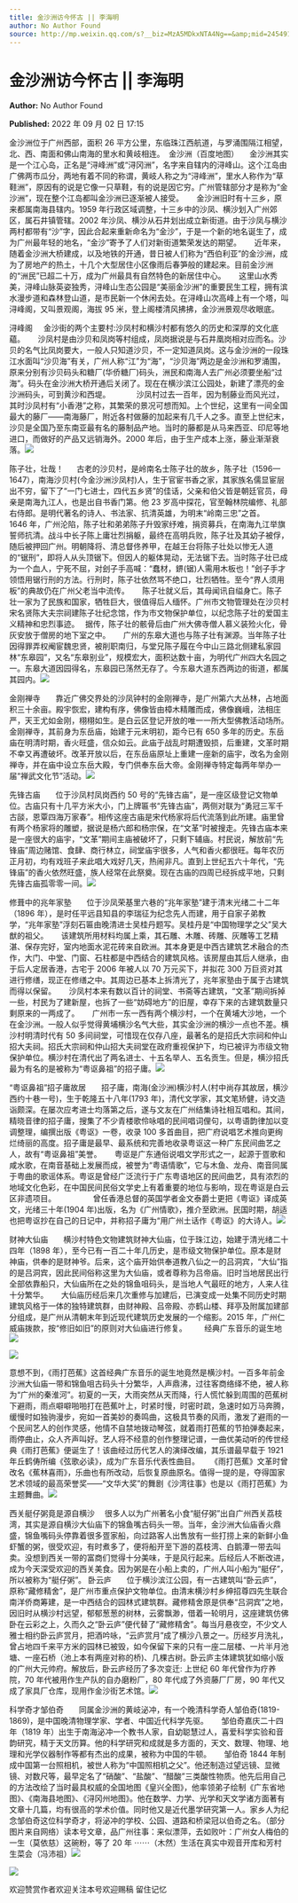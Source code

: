 ```yaml
---
title: 金沙洲访今怀古 || 李海明
author: No Author Found
source: http://mp.weixin.qq.com/s?__biz=MzA5MDkxNTA4Ng==&amp;mid=2454912598&amp;idx=1&amp;sn=dd3d9c731895bde685f3dcc559e1407c&amp;chksm=87a23637b0d5bf214b50eac171986c0677b3bbda8855521939e4bb1dbd1c90412b4fc171bb9e#rd
---
```


# 金沙洲访今怀古 || 李海明

**Author:** No Author Found

**Published:** 2022 年 09 月 02 日 17:15

金沙洲位于广州西部，面积 26 平方公里，东临珠江西航道，与罗涌围隔江相望，北、西、南面和佛山南海的里水和黄岐相连。  金沙洲（百度地图）     金沙洲其实是一个江心岛，正名是“浔峰洲”或“浔冈洲”，名字来自辖内的浔峰山。这个江岛由广佛两市瓜分，两地有着不同的称谓，黄岐人称之为“浔峰洲”，里水人称作为“草鞋洲”，原因有的说是它像一只草鞋，有的说是因它穷。广州管辖部分才是称为“金沙洲”，现在整个江岛都叫金沙洲已逐渐被人接受。      金沙洲旧时有十三乡，原来都属南海县辖内。1959 年行政区域调整，十三乡中的沙凤、横沙划入广州郊区，属石井镇管辖。2002 年沙凤、横沙从石井划出成立新街道。由于沙凤与横沙两村都带有“沙”字，因此合起来重新命名为“金沙”，于是一个新的地名诞生了，成为广州最年轻的地名，“金沙”寄予了人们对新街道繁荣发达的期望。      近年来，随着金沙洲大桥建成，以及地铁的开通，昔日被人们称为“西伯利亚”的金沙洲，成为了房地产的热土，十几个大型居住小区像雨后春笋般的建起来。目前金沙洲的“洲民”已超二十万，成为广州最具有自然特色的新居住中心。      这里山水秀美，浔峰山脉英姿独秀，浔峰山生态公园是“美丽金沙洲”的重要民生工程，拥有滨水漫步道和森林登山道，是市民新一个休闲去处。在浔峰山次高峰上有一个塔，叫浔峰阁，又叫景观阁，海拔 95 米，登上阁楼清风拂拂，金沙洲景观尽收眼底。

浔峰阁     金沙街的两个主要村:沙凤村和横沙村都有悠久的历史和深厚的文化底藴。      沙凤村是由沙贝和凤岗等村组成，凤岗据说是与石井凰岗相对应而名。沙贝的名气比凤岗要大，一般人只知道沙贝，不一定知道凤岗。这与金沙洲的一段珠江水面叫“沙贝海”有关，广州人称“江”为“海”，“沙贝海”两边是金沙洲和罗涌围，原来分别有沙贝码头和糖厂(华侨糖厂)码头，洲民和南海人去广州必须要坐船“过海”。码头在金沙洲大桥开通后关闭了。现在在横沙滨江公园处，新建了漂亮的金沙洲码头，可到黄沙和西堤。            沙凤村过去一百年，因为制藤业而风光过，其时沙凤村有“小香港”之称，其繁荣的景况可想而知。上个世纪，这里有一间全国最大的藤厂——南海藤厂，附近各村做藤的加起来有几千人之多。直至上世纪末，沙贝是全国乃至东南亚最有名的藤制品产地。当时的藤都是从马来西亚、印尼等地进口，而做好的产品又远销海外。2000 年后，由于生产成本上涨，藤业渐渐衰落。![](https://mmbiz.qpic.cn/mmbiz_jpg/PJWG74pLsMbqjX4z4tNNkvf0GKoicmxpx4hjvFIgRgkX7vT5ygh2TTNuAiaL6sE1N0bMrGwpU9ynn3WdZ4Nyic2Tw/640)

陈子壮，壮哉！      古老的沙贝村，是岭南名士陈子壮的故乡，陈子壮（1596—1647），南海沙贝村(今金沙洲沙凤村)人，生于官宦书香之家，其家族名儒显宦层出不穷，留下了“一门七进士，四代五乡贤”的佳话，父亲和伯父皆是朝廷官员，母亲是南海九江人，也是出自书香门第。他 23 岁高中探花，官至翰林院编修、礼部右侍郎。是明代著名的诗人、书法家、抗清英雄，为明末“岭南三忠”之首。      1646 年，广州沦陷，陈子壮和弟弟陈子升毁家纾难，捐资募兵，在南海九江举旗誓师抗清。战斗中长子陈上庸壮烈捐躯，最终在高明兵败，陈子壮及其幼子被俘，随后被押回广州。明朝降将、清总督佟养甲，在越王台将陈子壮处以惨无人道的“锯刑”，即将人从头顶锯下。但因人的躯体晃动，无法锯下去。当时陈子壮已成为一个血人，宁死不屈，对刽子手高喊：“蠢材，鎅(锯)人需用木板也！”刽子手才领悟用锯行刑的方法。行刑时，陈子壮依然骂不绝口，壮烈牺牲。至今“界人须用板”的典故仍在广州父老当中流传。      陈子壮就义后，其母闻讯自缢身亡。陈子壮一家为了民族和国家，牺牲巨大，很值得后人缅怀。广州市文物管理处在沙贝村宋名贤陈大夫宗祠建陈子壮纪念馆，作为市文物保护单位，以纪念陈子壮的爱国主义精神和忠烈事迹。　 据传，陈子壮的骸骨后由广州大佛寺僧人慕义装殓火化，骨灰安放于僧房的地下室之中。      广州的东皋大道也与陈子壮有渊源。当年陈子壮因得罪弄权阉宦魏忠贤，被削职南归，与堂兄陈子履在今中山三路北侧建私家园林“东皋园”，又名“东皋别业”，规模宏大，面积达数十亩，为明代广州四大名园之一。东皋大道因园得名，东皋园已荡然无存了。今东皋大道东西两边的街道，都属其园内。![](https://mmbiz.qpic.cn/mmbiz_jpg/PJWG74pLsMbqjX4z4tNNkvf0GKoicmxpxCwZ3FPNu0bhpPiaHLj8gRsEuEibFicIGJibsNXuH4iaApEHsDVUQ02NgSlQ/640)

金刚禅寺       靠近广佛交界处的沙凤钟村的金刚禅寺，是广州第六大丛林，占地面积三十余亩。殿宇恢宏，建构有序，佛像皆由樟木精雕而成，佛像巍峨，法相庄严，天王尤如金刚，栩栩如生。是白云区登记开放的唯一一所大型佛教活动场所。金刚禅寺，其前身为东岳庙，始建于元末明初，距今已有 650 多年的历史。东岳庙在明清时期，香火旺盛，信众如云。此庙于战乱时期遭毁损，后重建，文革时期不幸又再遭破坏。改革开放以后，在东岳庙原址上重建一座新的庙宇，改名为金刚禅寺，并在庙中设立东岳大殿，专门供奉东岳大帝。金刚禅寺特定每两年举办一届“禅武文化节”活动。![](https://mmbiz.qpic.cn/mmbiz_jpg/PJWG74pLsMbqjX4z4tNNkvf0GKoicmxpxoIQIiaQRZibLJRmXbvakKNuIGL195ibkIQOKD9sfgPlnUKEaL6OQyw88Q/640)

先锋古庙       位于沙凤村凤岗西约 50 号的“先锋古庙”，是一座区级登记文物单位。古庙只有十几平方米大小，门上牌匾书“先锋古庙”，两侧对联为“勇冠三军千古𦦨，恩覃四海万家春”。相传这座古庙是宋代杨家将后代流落到此所建。庙里曾有两个杨家将的雕塑，据说是杨六郎和杨宗保，在“文革”时被搜走。先锋古庙本来是一座很大的庙宇，“文革”期间主庙被破坏了，只剩下辅庙。村民说，解放前“先锋庙”周边赌馆、食肆、商行林立，祠堂庙宇很多，人气和香火都很旺。每年农历正月初，均有戏班子来此唱大戏好几天，热闹非凡。直到上世纪五六十年代，“先锋庙”的香火依然旺盛，族人经常在此祭奠。现在古庙的四周已经拆成平地，只剩先锋古庙孤零零一间。![](https://mmbiz.qpic.cn/mmbiz_jpg/PJWG74pLsMbqjX4z4tNNkvf0GKoicmxpxxMCTwDib1225s5lZs4BcQR0fNSbhicvGlk1qdQsoX8yibey9WUjCco3ibA/640)

修葺中的兆年家塾       位于沙凤荣基里六巷的“兆年家塾”建于清末光绪二十二年（1896 年），是时任平远县知县的李瑞征为纪念先人而建，用于自家子弟教学，“兆年家塾”浮刻石匾由晚清进士吴桂丹题写。吴桂丹是“中国物理学之父”吴大猷的祖父。      该建筑所用材料均属上乘，其石雕、木雕、砖雕、灰雕等工艺精湛、保存完好，室内地面水泥花砖来自欧洲。其本身更是中西古建筑艺术融合的杰作，大门、中堂、门窗、石柱都是中西结合的建筑风格。该房屋由其后人继承，由于后人定居香港，古宅于 2006 年被人以 70 万元买下，并拟花 300 万巨资对其进行修缮，现正在修缮之中。其周边已基本上拆清光了，兆年家塾由于属于古建筑而得以保留。      沙凤村本来有数以百计的祠堂、书斋等古建筑，“文革”期间拆掉一些，村民为了建新屋，也拆了一些“妨碍地方”的旧屋，幸存下来的古建筑数量只剩原来的一两成了。      广州市一东一西有两个横沙村，一个在黄埔大沙地，一个在金沙洲。一般人似乎觉得黄埔横沙名气大些，其实金沙洲的横沙一点也不差。横沙村明清时代有 50 多间祠堂，可惜现在仅存八座，最著名的是招氏大宗祠和仲山招大夫祠。招氏大宗祠和仲山招大夫祠堂在政府重视保护下，均已被评为市级文物保护单位。横沙村在清代出了两名进士、十五名举人、五名贡生。但是，横沙招氏最为有名的是被称为“粤讴鼻祖”的招子庸。![](https://mmbiz.qpic.cn/mmbiz_jpg/PJWG74pLsMbqjX4z4tNNkvf0GKoicmxpxHiaWMXm6OqNptAzhsOFuibo02hUuvHekPbXqWgp9phYicOfqSfBaNbj0g/640)

“粤讴鼻祖”招子庸故居       招子庸，南海(金沙洲)横沙村人(村中尚存其故居，横沙西约十巷一号)，生于乾隆五十八年(1793 年)，清代文学家，其文笔矫健，诗文造诣颇深。在屡次应考进士均落第之后，遂与文友在广州结集诗社相互唱和。其间，精晓音律的招子庸，搜集了不少青楼歌伶咏唱的民间唱词俚句，以粤语韵律加以变调整理，编撰出版《粤讴》一卷，收录 100 多首曲目，把广府说唱艺术推向更绚烂绮丽的高度。招子庸是最早、最系统和完善地收录粤讴这一种广东民间曲艺之人，故有“粤讴鼻祖”美誉。      粤讴是广东通俗说唱文学形式之一，起源于疍歌和咸水歌，在南音基础上发展而成，被誉为“粤语情歌”，它与木鱼、龙舟、南音同属于粤曲的歌谣体系。粤讴是曾经广泛流行于广东粤语地区的民间曲艺，具有浓烈的地域文化色彩，在中国民间民俗文学史上有着重要的地位与影响，现在粤讴是白云区非遗项目。                 曾任香港总督的英国学者金文泰爵士更把《粤讴》译成英文，光绪三十年(1904 年)出版，名为《广州情歌》，推介至欧洲。民国时期，胡适也把粤讴抄在自己的日记中，并称招子庸为“用广州土话作《粤讴》的大诗人。![](https://mmbiz.qpic.cn/mmbiz_jpg/PJWG74pLsMbqjX4z4tNNkvf0GKoicmxpx7wia34DkM4R5acY3h6FXTibTAByoJuqTwNA3Dh3becia4fMk0nLlMxbAA/640)

财神大仙庙       横沙村特色文物建筑财神大仙庙，位于珠江边，始建于清光绪二十四年（1898 年），至今已有一百二十年几历史，是市级文物保护单位。原本是财神庙，供奉的是财神爷。后来，这个庙开始供奉道教八仙之一的吕洞宾，“大仙”指的是吕洞宾，因此民间俗称这里为大仙庙，或者尊称为吕帝庙。旧时当地居民出行全部依靠船只，大仙庙所在之处的锦鱼咀码头，是当地人气最旺的地方，人来人往十分繁华。      大仙庙历经后来几次重修与加建后，已演变成一处集不同历史时期建筑风格于一体的独特建筑群，由财神殿、吕帝殿、亦鹤山楼、拜亭及附属加建部分组成，是广州从清朝末年到近现代建筑历史发展的一个缩影。2015 年，广州仁威庙拨款，按“修旧如旧”的原则对大仙庙进行修复。        经典广东音乐的诞生地  ![](https://mmbiz.qpic.cn/mmbiz_jpg/PJWG74pLsMbqjX4z4tNNkvf0GKoicmxpxSmsRu3jF863uiaWRNZv8N38ibbS1Oan2f25FRnHb9R4ej3QsFhtia5ZjQ/640)

![](https://mmbiz.qpic.cn/mmbiz_jpg/PJWG74pLsMbqjX4z4tNNkvf0GKoicmxpxRlRj7fSDDvve3G2icIH37lD3VsXCjhIpnRMzfSDFS4EAdHcPMflariaQ/640)

意想不到，《雨打芭蕉》这首经典广东音乐的诞生地竟然是横沙村。一百多年前金沙洲大仙庙一带和锦鱼咀古码头十分繁华，人声鼎沸，过往客商络绎不绝，被人称为“广州的秦淮河”。初夏的一天，大雨突然从天而降，行人慌忙躲到周围的芭蕉树下避雨，雨点噼噼啪啪打在芭蕉叶上，时紧时慢，时密时疏，急速时如万马奔腾，缓慢时如独驹漫步，宛如一首美妙的奏鸣曲，这极具节奏的风雨，激发了避雨的一个民间艺人的创作灵感，他情不自禁地拨动琴弦，就着雨打芭蕉的节拍弹奏起来，雨停曲止，众人齐声叫好。艺人将不经意的创作整理记谱，一曲优美动听的传世经典《雨打芭蕉》便诞生了！该曲经过历代艺人的演绎改编，其乐谱最早载于 1921 年丘鹤俦所编《弦歌必读》，成为广东音乐代表性曲目。     《雨打芭蕉》文革时曾改名《蕉林喜雨》，乐曲也有所改动，后恢复原曲原名。值得一提的是，夺得国家艺术领域的最高荣誉奖——“文华大奖”的舞剧《沙湾往事》也是以《雨打芭蕉》为主题舞曲。![](https://mmbiz.qpic.cn/mmbiz_jpg/PJWG74pLsMbqjX4z4tNNkvf0GKoicmxpxmY4zuXiaJHKuQTQclU8ekaf1vCdKIYPaAQeosBgOr8NjEFBibtNfCR8w/640)

西关艇仔粥竟是源自横沙　 很多人以为广州著名小食“艇仔粥”出自广州西关荔枝湾，其实是源自横沙大仙庙下的锦鱼嘴古码头一带。当年，金沙洲大仙庙香火鼎盛，锦鱼嘴码头停靠着很多疍家船，向过路客人出售放有一些打捞上来的新鲜小鱼虾蟹的粥，很受欢迎，有时煮多了，便将船开至下游的荔枝湾、白鹅潭一带去叫卖。没想到西关一带的富商们觉得十分美味，于是风行起来。后经后人不断改进，成为今天深受欢迎的西关美食。因为粥是在小船上卖的，广州人叫小船为“艇仔”，所以被称为“艇仔粥”。
卧云庐       位于横沙滨江公园，有一古建筑叫“卧云庐”，原称“藏修精舍”，是广州市重点保护文物单位。由清末横沙村乡绅招尊四先生联合南洋侨商筹建，是一中西结合的园林式建筑群。藏修精舍原是供奉“吕洞宾”之地，因旧时从横沙村远望，郁郁葱葱的树林，云雾飘渺，借着一轮明月，这座建筑仿佛卧在云彩之上，久而久之“卧云庐”便代替了“藏修精舍”。每当月悬夜空，不少文人雅士相约卧云庐赏月，把酒吟咏，“云庐赏月”成了横沙八景之一。历经岁月洗礼，曾占地四千来平方米的园林已被毁，如今保留下来的只有一座二层楼、一片半月池塘、一座石桥（池上本有两座对称的桥)、几棵古树。卧云庐主体建筑犹如缩小版的广州大元帅府。解放后，卧云庐经历了多次变迁: 上世纪 60 年代曾作为疗养院，70 年代被用作生产队的自办磨粉厂，80 年代成了外资藤厂厂房，90 年代又成了家具厂仓库，现用作金沙街艺术馆。![](https://mmbiz.qpic.cn/mmbiz_jpg/PJWG74pLsMbqjX4z4tNNkvf0GKoicmxpxX9zpvhqyQeiaaZ2DBzZgyyXacsJdurfyjSibG4YWnhudHx4bVdO20jzg/640)

科学奇才邹伯奇       同属金沙洲的黄岐泌冲，有一个晚清科学奇人邹伯奇(1819-1869)，是中国晚清物理学家、学者、中国近代科学先驱。      邹伯奇嘉庆二十四年（1819 年）出生于南海泌冲一个教书人家，自幼聪慧过人，喜爱科学实验和音韵研究，精于天文历算。他的科学研究和成就是多方面的，天文、数理、物理、地理和光学仪器制作等都有杰出的成果，被称为中国的牛顿。      邹伯奇 1844 年制成中国第一台照相机，被世人称为“中国照相机之父”。他还制造过望远镜、显微镜、对数尺等，最早定名了“硝酸”、“盐酸”、“醋酸”三类酸性物质。他先后用自己的方法改绘了当时最具权威的全国地图《皇兴全图》，他率领弟子绘制《广东省地图》、《南海县地图》、《浔冈州地图》。他在数学、力学、光学和天文学诸方面著有文章十几篇，均有很高的学术价值。同时他又是近代墨学研究第一人。家乡人为纪念邹伯奇这位科学奇才，将泌冲的学校、公园、道路和桥梁冠以伯奇之名。（部分图片来自网络）读本号文章，品广州往事：来似漂萍，去如败叶：广州女人梅伯的一生（莫依慈）这碗粉，等了 20 年 ⋯⋯（木然）生活在真实中观音开库和芳村生菜会（冯沛祖）![](https://mmbiz.qpic.cn/mmbiz_jpg/PJWG74pLsMbqjX4z4tNNkvf0GKoicmxpxdpv8aUwM69HPibjJFXAiaicpicFIYEKic2Xnc0XI705jTHxJ6995HJt2HsQ/640)

![](https://mmbiz.qpic.cn/mmbiz_jpg/PJWG74pLsMbqjX4z4tNNkvf0GKoicmxpxjYsJoXlhX23z0pYfXyNXwic96AIp3Jxk6T5IC7m2vYXjQiaHnvv7nXMA/640)

欢迎赞赏作者欢迎关注本号欢迎赐稿 留住记忆
